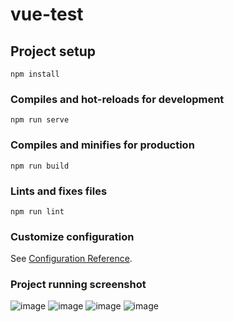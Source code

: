 # vue-test

## Project setup
```
npm install
```

### Compiles and hot-reloads for development
```
npm run serve
```

### Compiles and minifies for production
```
npm run build
```

### Lints and fixes files
```
npm run lint
```

### Customize configuration
See [Configuration Reference](https://cli.vuejs.org/config/).

### Project running screenshot
![image](https://user-images.githubusercontent.com/70176420/143310645-9fc62921-08a6-44d4-8647-05f281acd8ad.png)
![image](https://user-images.githubusercontent.com/70176420/143310518-834a2276-5da2-4f3e-bf7e-437d9bc41bdd.png)
![image](https://user-images.githubusercontent.com/70176420/143310539-2e66c860-9539-4760-a70b-a4c8c3042313.png)
![image](https://user-images.githubusercontent.com/70176420/143310553-61b946d5-086c-42dc-b969-91cf5190c32f.png)

